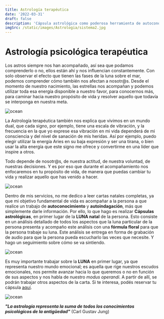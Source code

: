 ```yaml
---
title: Astrología terapéutica
date: '2022-03-31'
draft: false
description: 'Cápsula astrológica como poderosa herramienta de autoconocimiento que nos permite comprender los diferentes aspectos de nuestra vida'
imgSrc: /static/images/Astrologia/sistema2.jpg
---
```


# Astrología psicológica terapéutica


Los astros siempre nos han acompañado, así sea que podamos comprenderlo o no, ellos están ahí y nos influencian constantemente. Con solo observar el efecto que tienen las fases de la luna sobre el mar, podemos comprender cómo también nos afectan a nosotr@s. Desde el momento de nuestro nacimiento, las estrellas nos acompañan y podemos utilizar toda esa energía disponible a nuestro favor, para conocernos más, para caminar hacia nuestro propósito de vida y resolver aquello que todavía se interponga en nuestra meta.

<Image alt="ocean" src="/static/images/Astrologia/sistema.jpg" width={550} height={300} />

La Astrología terapéutica también nos explica que vivimos en un mundo dual, que cada signo, por ejemplo, tiene una escala de vibración, y la frecuencia en la que yo exprese esa vibración en mi vida dependerá de mi consciencia y del nivel de sanación de mis heridas. Así por ejemplo, puedo elegir utilizar la energía Aries en su baja expresión y ser una tirana, o bien usar la alta energía que este signo me ofrece y convertirme en una líder que inspire a otros. 

Todo depende de nosotr@s, de nuestra actitud, de nuestra voluntad, de nuestras decisiones. Y es por eso que durante el acompañamiento nos enfocaremos en tu propósito de vida, de manera que puedas cambiar tu vida y realizar aquello que has venido a hacer.

<Image alt="ocean" src="/static/images/Astrologia/tauro.jpg" width={450} height={270} />

Dentro de mis servicios, no me dedico a leer cartas natales completas, ya que mi objetivo fundamental de vida es acompañar a la persona a que realice un trabajo de **autoconocimiento** y **autoindagación**, más que simplemente darle información. Por ello, lo que hago es realizar **Cápsulas astrológicas**, en primer lugar de la **LUNA natal** de la persona. Esto consiste en un análisis detallado de todos los aspectos que la luna particular de la persona presenta y acompaño este análisis con una **fórmula floral** para que la persona trabaje su luna. Este análisis se entrega en forma de grabación de audio para que la persona pueda escucharlo las veces que necesite. Y hago un seguimiento sobre cómo se va sintiendo.

<Image alt="ocean" src="/static/images/Astrologia/lunas.jpg" width={600} height={300} />

Es muy importante trabajar sobre la **LUNA** en primer lugar, ya que representa nuestro mundo emocional; es aquella que rige nuestros escudos emocionales, nos permite avanzar hacia lo que queremos o no en función de sus aspectos y nos habla de nuestro *modus operandi*. A partir de allí, se podrán trabajar otros aspectos de la carta. Si te interesa, podés reservar tu cápsula [aquí](/contacto).

<Image alt="ocean" src="/static/images/Acompañamiento/astrologia.jpg" width={450} height={300} />

***"La astrología representa la suma de todos los conocimientos psicológicos de la antigüedad"*** (Carl Gustav Jung)
